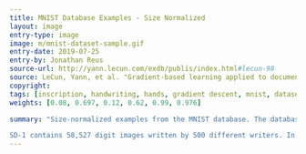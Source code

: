 ```yaml
---
title: MNIST Database Examples - Size Normalized
layout: image
entry-type: image
image: m/mnist-dataset-sample.gif
entry-date: 2019-07-25
entry-by: Jonathan Reus
source-url: http://yann.lecun.com/exdb/publis/index.html#lecun-98
source: LeCun, Yann, et al. "Gradient-based learning applied to document recognition." Proceedings of the IEEE 86.11 (1998) 2278-2324.
copyright:
tags: [inscription, handwriting, hands, gradient descent, mnist, datasets]
weights: [0.08, 0.697, 0.12, 0.62, 0.99, 0.976]

summary: "Size-normalized examples from the MNIST database. The database used to train and test the systems described in this paper was constructed from the NIST's Special Database 3 and Special Database 1 containing binary images of handwritten digits. NIST originally designated SD-3 as their training set and SD-1 as their test set. However, SD-3 is much cleaner and easier to recognize than SD-1. The reason for this can be found on the fact that SD-3 was collected among Census Bureau employees, while SD-1 was collected among high-school students. Drawing sensible conclusions from learning experiments requires that the result be independent of the choice of training set and test among the complete set of samples. Therefore it was necessary to build a new database by mixing NIST's datasets.

SD-1 contains 58,527 digit images written by 500 different writers. In contrast to SD-3, where blocks of data from each writer appeared in sequence, the data in SD-1 is scrambled. Writer identities for SD-1 are available and we used this information to unscramble the writers. We then split SD-1 in two: characters written by the first 250 writers went into our new training set. The remaining 250 writers were placed in our test set. Thus we had two sets with nearly 30,000 examples each. The new training set was completed with enough examples from SD-3, starting at pattern # 0, to make a full set of 60,000 training patterns. Similarly, the new test set was completed with SD-3 examples starting at pattern # 35,000 to make a full set with 60,000 test patterns. In the experiments described here, we only used a subset of 10,000 test images (5,000 from SD-1 and 5,000 from SD-3), but we used the full 60,000 training samples. The resulting database was called the Modified NIST, or MNIST, dataset."
---
```

